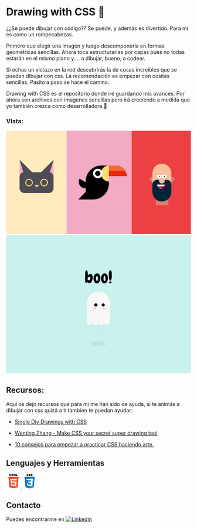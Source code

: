 # Drawing with CSS :art:

¿¿Se puede dibujar con código??
Se puede, y además es divertido. Para mi es como un rompecabezas. 

Primero que elegir una imagen y luego descomponerla en formas geométricas sencillas. Ahora toca estructurarlas por capas pues no todas estarán en el mismo plano y.... a dibujar, bueno, a codear.

Si echas un vistazo en la red descubrirás la de cosas increíbles que se pueden dibujar con css. La recomendación es empezar con cositas sencillas. Pasito a paso se hace el camino.

Drawing with CSS es el repositorio donde iré guardando mis avances. Por ahora son archivos con imagenes sencillas pero irá creciendo a medida que yo también crezca como desarrolladora.:rocket:

### Vista:

  

![screenshot](./images/view.png)
![gif](./images/ghost.gif)


## Recursos:
Aquí os dejo recursos que para mi me han sido de ayuda, si te animás a dibujar con css quizá a ti tambien te puedan ayudar:
<div>

<a  href="https://hacks.mozilla.org/2014/09/single-div-drawings-with-css/"  target="_blank">

- Single Div Drawings with CSS </br>

</a>

<a  href="https://www.youtube.com/watch?v=Y0_FMCji3iE"  target="_blank">

- Wenting Zhang - Make CSS your secret super drawing tool

</a>


<a  href="https://medium.com/adalab/10-consejos-para-empezar-a-practicar-css-haciendo-arte-b7348057b2d4"  target="_blank">

 - 10 consejos para empezar a practicar CSS haciendo arte. </br>

</a>



 


</div>





## Lenguajes y Herramientas

<p align="left"> <a href="https://www.w3.org/html/" target="_blank"> <img src="https://raw.githubusercontent.com/devicons/devicon/master/icons/html5/html5-original-wordmark.svg" alt="html5" width="40" height="40"/> </a> <a href="https://www.w3schools.com/css/" target="_blank"> <img src="https://raw.githubusercontent.com/devicons/devicon/master/icons/css3/css3-original-wordmark.svg" alt="css3" width="40" height="40"/> </a>    </p>

## Contacto
Puedes encontrarme en [![Linkedin](https://i.stack.imgur.com/gVE0j.png) ](https://www.linkedin.com/in/lupe-morales/)
